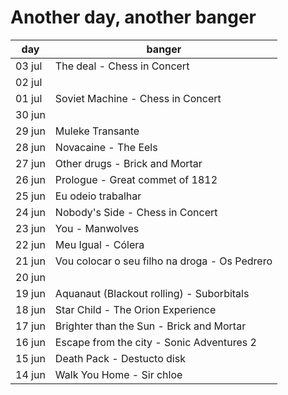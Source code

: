 # Another day, another banger

|   day  | banger                                        |
|--------|-----------------------------------------------|
| 03 jul | The deal - Chess in Concert                   |
| 02 jul |                                               |
| 01 jul | Soviet Machine - Chess in Concert             |
| 30 jun |                                               |
| 29 jun | Muleke Transante                              |
| 28 jun | Novacaine - The Eels                          |
| 27 jun | Other drugs - Brick and Mortar                |
| 26 jun | Prologue - Great commet of 1812               |
| 25 jun | Eu odeio trabalhar | Os Pedrero               |
| 24 jun | Nobody's Side - Chess in Concert              |
| 23 jun | You - Manwolves                               |
| 22 jun | Meu Igual - Cólera                            |
| 21 jun | Vou colocar o seu filho na droga - Os Pedrero |
| 20 jun |                                               |
| 19 jun | Aquanaut (Blackout rolling) - Suborbitals     |
| 18 jun | Star Child - The Orion Experience             |
| 17 jun | Brighter than the Sun - Brick and Mortar      |
| 16 jun | Escape from the city - Sonic Adventures 2     |
| 15 jun | Death Pack - Destucto disk                    |
| 14 jun | Walk You Home - Sir chloe                     |

